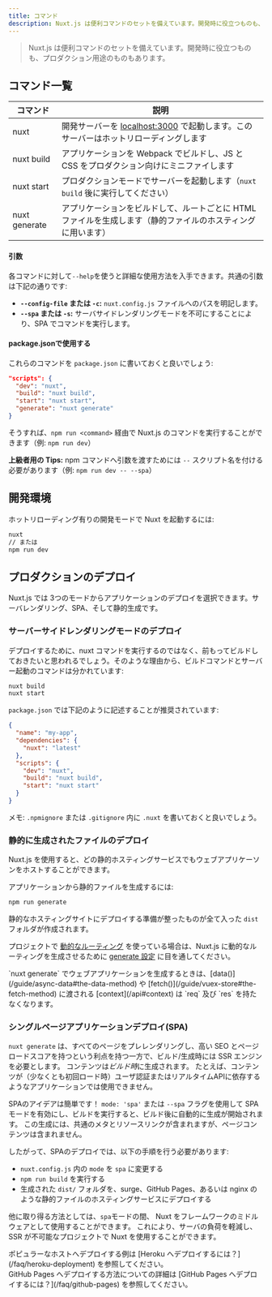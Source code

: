 ```yaml
---
title: コマンド
description: Nuxt.js は便利コマンドのセットを備えています。開発時に役立つものも、プロダクション用途のものもあります。
---
```


> Nuxt.js は便利コマンドのセットを備えています。開発時に役立つものも、プロダクション用途のものもあります。

## コマンド一覧

コマンド | 説明
--- | ---
nuxt | 開発サーバーを [localhost:3000](http://localhost:3000) で起動します。このサーバーはホットリローディングします
nuxt build | アプリケーションを Webpack でビルドし、JS と CSS をプロダクション向けにミニファイします
nuxt start | プロダクションモードでサーバーを起動します（`nuxt build` 後に実行してください）
nuxt generate | アプリケーションをビルドして、ルートごとに HTML ファイルを生成します（静的ファイルのホスティングに用います）

#### 引数

各コマンドに対して`--help`を使うと詳細な使用方法を入手できます。共通の引数は下記の通りです:

- **`--config-file` または `-c`:** `nuxt.config.js` ファイルへのパスを明記します。
- **`--spa` または `-s`:** サーバサイドレンダリングモードを不可にすることにより、SPA でコマンドを実行します。

#### package.jsonで使用する

これらのコマンドを `package.json` に書いておくと良いでしょう:

```json
"scripts": {
  "dev": "nuxt",
  "build": "nuxt build",
  "start": "nuxt start",
  "generate": "nuxt generate"
}
```

そうすれば、`npm run <command>` 経由で Nuxt.js のコマンドを実行することができます（例: `npm run dev`）

<p class="Alert Alert--nuxt-green"><b>上級者用の Tips:</b> npm コマンドへ引数を渡すためには <code>--</code> スクリプト名を付ける必要があります（例: <code>npm run dev -- --spa</code>）</p>

## 開発環境

ホットリローディング有りの開発モードで Nuxt を起動するには:

```bash
nuxt
// または
npm run dev
```

## プロダクションのデプロイ

Nuxt.js では 3つのモードからアプリケーションのデプロイを選択できます。サーバレンダリング、SPA、そして静的生成です。

### サーバーサイドレンダリングモードのデプロイ

デプロイするために、nuxt コマンドを実行するのではなく、前もってビルドしておきたいと思われるでしょう。そのような理由から、ビルドコマンドとサーバー起動のコマンドは分かれています:

```bash
nuxt build
nuxt start
```

`package.json` では下記のように記述することが推奨されています:

```json
{
  "name": "my-app",
  "dependencies": {
    "nuxt": "latest"
  },
  "scripts": {
    "dev": "nuxt",
    "build": "nuxt build",
    "start": "nuxt start"
  }
}
```

メモ: `.npmignore` または `.gitignore` 内に `.nuxt` を書いておくと良いでしょう。

### 静的に生成されたファイルのデプロイ

Nuxt.js を使用すると、どの静的ホスティングサービスでもウェブアプリケーソンをホストすることができます。

アプリケーションから静的ファイルを生成するには:

```bash
npm run generate
```

静的なホスティングサイトにデプロイする準備が整ったものが全て入った `dist` フォルダが作成されます。

プロジェクトで [動的なルーティング](/guide/routing#dynamic-routes) を使っている場合は、Nuxt.js に動的なルーティングを生成させるために [generate 設定](/api/configuration-generate) に目を通してください。

<div class="Alert">`nuxt generate` でウェブアプリケーションを生成するときは、[data()](/guide/async-data#the-data-method) や [fetch()](/guide/vuex-store#the-fetch-method) に渡される [context](/api#context) は `req` 及び `res` を持たなくなります。</div>

### シングルページアプリケーションデプロイ(SPA)

`nuxt generate` は、すべてのページをプレレンダリングし、高い SEO とページロードスコアを持つという利点を持つ一方で、ビルド/生成時には SSR エンジンを必要とします。 コンテンツは*ビルド時*に生成されます。 たとえば、コンテンツが（少なくとも初回ロード時）ユーザ認証またはリアルタイムAPIに依存するようなアプリケーションでは使用できません。

SPAのアイデアは簡単です！ `mode: 'spa'` または `--spa` フラグを使用して SPA モードを有効にし、ビルドを実行すると、ビルド後に自動的に生成が開始されます。 この生成には、共通のメタとリソースリンクが含まれますが、ページコンテンツは含まれません。

したがって、SPAのデプロイでは、以下の手順を行う必要があります:

- `nuxt.config.js` 内の `mode` を `spa` に変更する
- `npm run build` を実行する
- 生成された `dist/` フォルダを、surge、GitHub Pages、あるいは nginx のような静的ファイルのホスティングサービスにデプロイする

他に取り得る方法としては、` spa `モードの間、 Nuxt をフレームワークのミドルウェアとして使用することができます。 これにより、サーバの負荷を軽減し、SSR が不可能なプロジェクトで Nuxt を使用することができます。

<div class="Alert">ポピュラーなホストへデプロイする例は [Heroku へデプロイするには？](/faq/heroku-deployment) を参照してください。</div>

<div class="Alert"> GitHub Pages へデプロイする方法についての詳細は [GitHub Pages へデプロイするには？](/faq/github-pages) を参照してください。</div>
